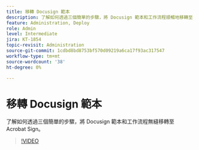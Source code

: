 ```yaml
---
title: 移轉 Docusign 範本
description: 了解如何透過三個簡單的步驟，將 Docusign 範本和工作流程順暢地移轉至 Acrobat Sign
feature: Administration, Deploy
role: Admin
level: Intermediate
jira: KT-1854
topic-revisit: Administration
source-git-commit: 1cdbd8bd8753bf570d09219a6ca17f93ac317547
workflow-type: tm+mt
source-wordcount: '38'
ht-degree: 0%

---
```


# 移轉 Docusign 範本

了解如何透過三個簡單的步驟，將 Docusign 範本和工作流程無縫移轉至 Acrobat Sign。

>[!VIDEO](https://video.tv.adobe.com/v/3465285?quality=12&learn=on&hidetitle=true&captions=chi_hant)
